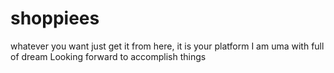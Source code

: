 # shoppiees
whatever you want just get it from here, it is your platform
I am uma with full of dream
Looking forward to accomplish things
